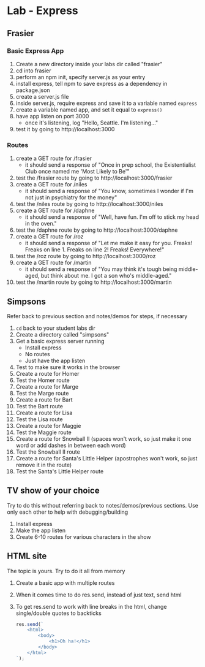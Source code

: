 # Lab - Express

## Frasier

### Basic Express App
1. Create a new directory inside your labs dir called "frasier"
1. cd into frasier
1. perform an npm init, specify server.js as your entry
1. install express, tell npm to save express as a dependency in package.json
1. create a server.js file
1. inside server.js, require express and save it to a variable named `express`
1. create a variable named app, and set it equal to `express()`
1. have app listen on port 3000
    - once it's listening, log "Hello, Seattle.  I'm listening..."
1. test it by going to http://localhost:3000

### Routes

1. create a GET route for /frasier
    - it should send a response of "Once in prep school, the Existentialist Club once named me 'Most Likely to Be'"
1. test the /frasier route by going to http://localhost:3000/frasier
1. create a GET route for /niles
    - it should send a response of "You know, sometimes I wonder if I'm not just in psychiatry for the money"
1. test the /niles route by going to http://localhost:3000/niles
1. create a GET route for /daphne
    - it should send a response of "Well, have fun.  I'm off to stick my head in the oven."
1. test the /daphne route by going to http://localhost:3000/daphne
1. create a GET route for /roz
    - it should send a response of "Let me make it easy for you.  Freaks! Freaks on line 1. Freaks on line 2! Freaks! Everywhere!"
1. test the /roz route by going to http://localhost:3000/roz
1. create a GET route for /martin
    - it should send a response of "You may think it's tough being middle-aged, but think about me.  I got a son who's middle-aged."
1. test the /martin route by going to http://localhost:3000/martin

## Simpsons

Refer back to previous section and notes/demos for steps, if necessary

1. `cd` back to your student labs dir
1. Create a directory called "simpsons"
1. Get a basic express server running
    - Install express
    - No routes
    - Just have the app listen
1. Test to make sure it works in the browser
1. Create a route for Homer
1. Test the Homer route
1. Create a route for Marge
1. Test the Marge route
1. Create a route for Bart
1. Test the Bart route
1. Create a route for Lisa
1. Test the Lisa route
1. Create a route for Maggie
1. Test the Maggie route
1. Create a route for Snowball II (spaces won't work, so just make it one word or add dashes in between each word)
1. Test the Snowball II route
1. Create a route for Santa's Little Helper (apostrophes won't work, so just remove it in the route)
1. Test the Santa's Little Helper route

## TV show of your choice

Try to do this without referring back to notes/demos/previous sections.  Use only each other to help with debugging/building

1. Install express
1. Make the app listen
1. Create 6-10 routes for various characters in the show

## HTML site

The topic is yours.  Try to do it all from memory

1. Create a basic app with multiple routes
1. When it comes time to do res.send, instead of just text, send html
1. To get res.send to work with line breaks in the html, change single/double quotes to backticks

    ```javascript
    res.send(`
        <html>
            <body>
                <h1>Oh ha!</h1>
            </body>
        </html>
    `);
    ```
